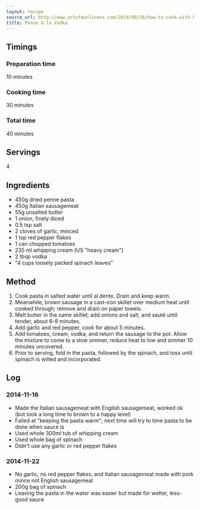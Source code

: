 ```yaml
---
layout: recipe
source_url: http://www.artofmanliness.com/2014/08/18/how-to-cook-with-booze-5-mouth-watering-alcohol-infused-recipes/
title: Penne à la Vodka
---
```


## Timings

### Preparation time

10 minutes

### Cooking time

30 minutes

### Total time

40 minutes

## Servings

4

## Ingredients

* 450g dried penne pasta
* 450g Italian sausagemeat
* 55g unsalted butter
* 1 onion, finely diced
* 0.5 tsp salt
* 2 cloves of garlic, minced
* 1 tsp red pepper flakes
* 1 can chopped tomatoes
* 235 ml whipping cream (US "heavy cream")
* 2 tbsp vodka
* "4 cups loosely packed spinach leaves"

## Method

1. Cook pasta in salted water until al dente. Drain and keep warm.
2. Meanwhile, brown sausage in a cast-iron skillet over medium heat until cooked through; remove and drain on paper towels.
3. Melt butter in the same skillet; add onions and salt, and sauté until tender, about 6-8 minutes.
4. Add garlic and red pepper, cook for about 5 minutes.
5. Add tomatoes, cream, vodka, and return the sausage to the pot. Allow the mixture to come to a slow simmer, reduce heat to low and simmer 10 minutes uncovered.
6. Prior to serving, fold in the pasta, followed by the spinach, and toss until spinach is wilted and incorporated.

## Log

### 2014-11-16

* Made the Italian sausagemeat with English sausagemeat, worked ok (but took a long time to brown to a happy level)
* Failed at "keeping the pasta warm"; next time will try to time pasta to be done when sauce is
* Used whole 300ml tub of whipping cream
* Used whole bag of spinach
* Didn't use any garlic or red pepper flakes

### 2014-11-22

* No garlic, no red pepper flakes, and Italian sausagemeat made with pork mince not English sausagemeat
* 200g bag of spinach
* Leaving the pasta in the water was easier but made for wetter, less-good sauce
